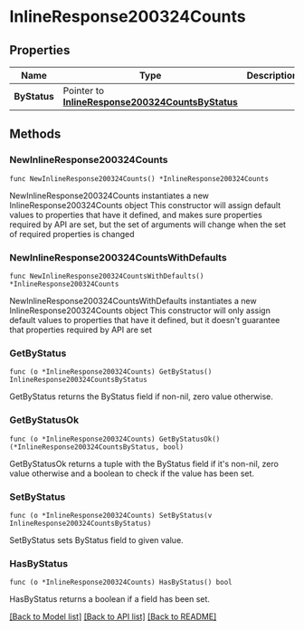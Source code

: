 # InlineResponse200324Counts

## Properties

Name | Type | Description | Notes
------------ | ------------- | ------------- | -------------
**ByStatus** | Pointer to [**InlineResponse200324CountsByStatus**](InlineResponse200324CountsByStatus.md) |  | [optional] 

## Methods

### NewInlineResponse200324Counts

`func NewInlineResponse200324Counts() *InlineResponse200324Counts`

NewInlineResponse200324Counts instantiates a new InlineResponse200324Counts object
This constructor will assign default values to properties that have it defined,
and makes sure properties required by API are set, but the set of arguments
will change when the set of required properties is changed

### NewInlineResponse200324CountsWithDefaults

`func NewInlineResponse200324CountsWithDefaults() *InlineResponse200324Counts`

NewInlineResponse200324CountsWithDefaults instantiates a new InlineResponse200324Counts object
This constructor will only assign default values to properties that have it defined,
but it doesn't guarantee that properties required by API are set

### GetByStatus

`func (o *InlineResponse200324Counts) GetByStatus() InlineResponse200324CountsByStatus`

GetByStatus returns the ByStatus field if non-nil, zero value otherwise.

### GetByStatusOk

`func (o *InlineResponse200324Counts) GetByStatusOk() (*InlineResponse200324CountsByStatus, bool)`

GetByStatusOk returns a tuple with the ByStatus field if it's non-nil, zero value otherwise
and a boolean to check if the value has been set.

### SetByStatus

`func (o *InlineResponse200324Counts) SetByStatus(v InlineResponse200324CountsByStatus)`

SetByStatus sets ByStatus field to given value.

### HasByStatus

`func (o *InlineResponse200324Counts) HasByStatus() bool`

HasByStatus returns a boolean if a field has been set.


[[Back to Model list]](../README.md#documentation-for-models) [[Back to API list]](../README.md#documentation-for-api-endpoints) [[Back to README]](../README.md)


